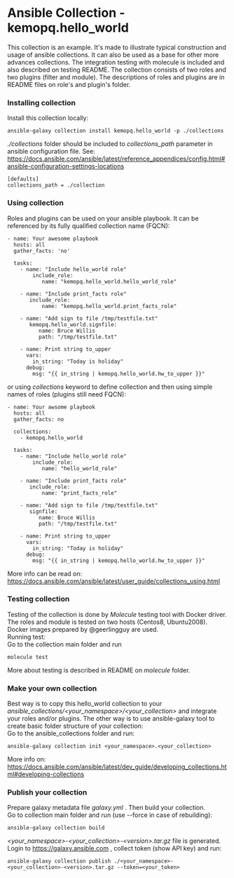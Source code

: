 # Ansible Collection - kemopq.hello_world
This collection is an example. It's made to illustrate typical construction and usage of ansible collections.
It can also be used as a base for other more advances collections. 
The integration testing with molecule is included and also described on testing README. 
The collection consists of two roles and two plugins (filter and module). 
The descriptions of roles and plugins are in README files on role's and plugin's folder.

### Installing collection  
Install this collection locally:
```
ansible-galaxy collection install kemopq.hello_world -p ./collections
```
_./collections_ folder should be included to _collections_path_ parameter in ansible configuration file. See:
https://docs.ansible.com/ansible/latest/reference_appendices/config.html#ansible-configuration-settings-locations
```
[defaults]
collections_path = ./collection
```

### Using collection  
Roles and plugins can be used on your ansible playbook. It can be referenced by its fully qualified collection name (FQCN):
```
- name: Your awesome playbook
  hosts: all
  gather_facts: 'no'
  
  tasks:
    - name: "Include hello_world role"
        include_role:
           name: "kemopq.hello_world.hello_world_role"

    - name: "Include print_facts role"
       include_role:
           name: "kemopq.hello_world.print_facts_role"

    - name: "Add sign to file /tmp/testfile.txt"
       kemopq.hello_world.signfile:
          name: Bruce Willis
          path: "/tmp/testfile.txt"

    - name: Print string to_upper
      vars:
        in_string: "Today is holiday"
      debug:
        msg: "{{ in_string | kemopq.hello_world.hw_to_upper }}"
```
or using _collections_ keyword to define collection and then using simple names of roles (plugins still need FQCN):
```
- name: Your awsome playbook
  hosts: all
  gather_facts: no

  collections:
    - kemopq.hello_world
    
  tasks:
    - name: "Include hello_world role"
        include_role:
           name: "hello_world_role"

    - name: "Include print_facts role"
       include_role:
           name: "print_facts_role"

    - name: "Add sign to file /tmp/testfile.txt"
       signfile:
          name: Bruce Willis
          path: "/tmp/testfile.txt"

    - name: Print string to_upper
      vars:
        in_string: "Today is holiday"
      debug:
        msg: "{{ in_string | kemopq.hello_world.hw_to_upper }}"
```
More info can be read on:
https://docs.ansible.com/ansible/latest/user_guide/collections_using.html

### Testing collection
Testing of the collection is done by _Molecule_ testing tool with Docker driver. The roles and module is tested on two hosts (Centos8, Ubuntu2008). Docker images prepared by @geerlingguy are used.  
Running test:  
Go to the collection main folder and run 
```
molecule test
```
More about testing is described in README on _molecule_ folder.

### Make your own collection
Best way is to copy this hello_world collection to your _ansible_collections/\<your_namespace>/\<your_collection>_ and integrate your roles and/or plugins.
The other way is to use ansible-galaxy tool to create basic folder structure of your collection:  
Go to the ansible_collections folder and run:
```
ansible-galaxy collection init <your_namespace>.<your_collection>
```
More info on:
https://docs.ansible.com/ansible/latest/dev_guide/developing_collections.html#developing-collections

### Publish your collection
Prepare galaxy metadata file _galaxy.yml_ . Then build your collection.  
Go to collection main folder and run (use --force in case of rebuilding):  
```
ansible-galaxy collection build
```
_\<your_namespace>-\<your_collection>-\<version>.tar.gz_   file is generated.
Login to https://galaxy.ansible.com , collect token (show API key) and run:
```
ansible-galaxy collection publish ./<your_namespace>-<your_collection>-<version>.tar.gz --token=<your_token>
```
